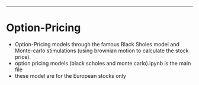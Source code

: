 ***
# Option-Pricing
<ul>
<li>Option-Pricing models through the famous Black Sholes model and Monte-carlo stimulations (using brownian motion to calculate the stock price).</li>
<li>option pricing models (black scholes and monte carlo).ipynb is the main file </li>
<li>these model are for the European stocks only</li></ul>
